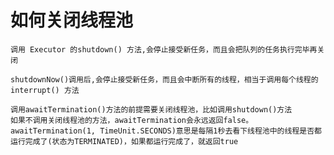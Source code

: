 # 如何关闭线程池

    调用 Executor 的shutdown() 方法,会停止接受新任务，而且会把队列的任务执行完毕再关闭
    
    shutdownNow()调用后,会停止接受新任务，而且会中断所有的线程，相当于调用每个线程的 interrupt() 方法

    调用awaitTermination()方法的前提需要关闭线程池，比如调用shutdown()方法
    如果不调用关闭线程池的方法，awaitTermination会永远返回false。
    awaitTermination(1, TimeUnit.SECONDS)意思是每隔1秒去看下线程池中的线程是否都运行完成了(状态为TERMINATED)，如果都运行完成了，就返回true
